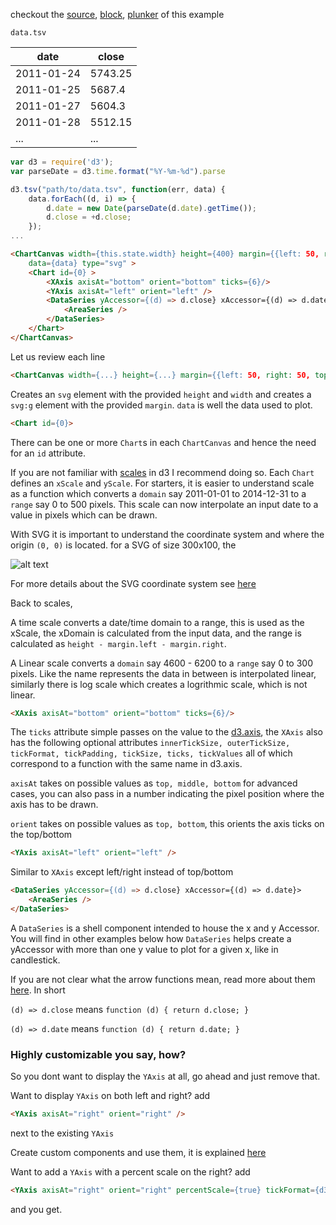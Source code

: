 
checkout the [source](https://gist.github.com/rrag/b9658ffa431f1ffb8d6b), [block](http://bl.ocks.org/rrag/b9658ffa431f1ffb8d6b), [plunker](http://plnkr.co/edit/gist:b9658ffa431f1ffb8d6b?p=preview) of this example

`data.tsv`

date       | close
---------- | -------
2011-01-24 | 5743.25
2011-01-25 | 5687.4
2011-01-27 | 5604.3
2011-01-28 | 5512.15
... | ...


```js
var d3 = require('d3');
var parseDate = d3.time.format("%Y-%m-%d").parse

d3.tsv("path/to/data.tsv", function(err, data) {
	data.forEach((d, i) => {
		d.date = new Date(parseDate(d.date).getTime());
		d.close = +d.close;
	});
...
```


```html
<ChartCanvas width={this.state.width} height={400} margin={{left: 50, right: 50, top:10, bottom: 30}}
	data={data} type="svg" >
	<Chart id={0} >
		<XAxis axisAt="bottom" orient="bottom" ticks={6}/>
		<YAxis axisAt="left" orient="left" />
		<DataSeries yAccessor={(d) => d.close} xAccessor={(d) => d.date}>
			<AreaSeries />
		</DataSeries>
	</Chart>
</ChartCanvas>
```

Let us review each line

```html
<ChartCanvas width={...} height={...} margin={{left: 50, right: 50, top:10, bottom: 30}} data={data}>
```

Creates an `svg` element with the provided `height` and `width` and creates a `svg:g` element with the provided `margin`. `data` is well the data used to plot.

```html
<Chart id={0}>
```

There can be one or more `Chart`s in each `ChartCanvas` and hence the need for an `id` attribute.

If you are not familiar with [scales](https://github.com/mbostock/d3/wiki/Scales) in d3 I recommend doing so. Each `Chart` defines an `xScale` and `yScale`. For starters, it is easier to understand scale as a function which converts a `domain` say 2011-01-01 to 2014-12-31 to a `range` say 0 to 500 pixels. This scale can now interpolate an input date to a value in pixels which can be drawn.

With SVG it is important to understand the coordinate system and where the origin `(0, 0)` is located. for a SVG of size 300x100, the 

![alt text](http://www.w3.org/TR/SVG/images/coords/InitialCoords.png "Logo Title Text 1")

For more details about the SVG coordinate system see [here](http://www.w3.org/TR/SVG/coords.html)

Back to scales,

A time scale converts a date/time domain to a range, this is used as the xScale, the xDomain is calculated from the input data, and the range is calculated as `height - margin.left - margin.right`.

A Linear scale converts a `domain` say 4600 - 6200 to a `range` say 0 to 300 pixels. Like the name represents the data in between is interpolated linear, similarly there is log scale which creates a logrithmic scale, which is not linear.

```html
<XAxis axisAt="bottom" orient="bottom" ticks={6}/>
```
The `ticks` attribute simple passes on the value to the [d3.axis](https://github.com/mbostock/d3/wiki/SVG-Axes#ticks), the `XAxis` also has the following optional attributes `innerTickSize, outerTickSize, tickFormat, tickPadding, tickSize, ticks, tickValues` all of which correspond to a function with the same name in d3.axis.

`axisAt` takes on possible values as `top, middle, bottom` for advanced cases, you can also pass in a number indicating the pixel position where the axis has to be drawn.

`orient` takes on possible values as `top, bottom`, this orients the axis ticks on the top/bottom


```html
<YAxis axisAt="left" orient="left" />
```
Similar to `XAxis` except left/right instead of top/bottom


```html
<DataSeries yAccessor={(d) => d.close} xAccessor={(d) => d.date}>
    <AreaSeries />
</DataSeries>
```

A `DataSeries` is a shell component intended to house the x and y Accessor. You will find in other examples below how `DataSeries` helps create a yAccessor with more than one y  value to plot for a given x, like in candlestick.

If you are not clear what the arrow functions mean, read more about them [here](https://developer.mozilla.org/en-US/docs/Web/JavaScript/Reference/Functions/Arrow_functions). In short

`(d) => d.close` means `function (d) { return d.close; }`

`(d) => d.date` means `function (d) { return d.date; }`

### Highly customizable you say, how?

So you dont want to display the `YAxis` at all, go ahead and just remove that.

Want to display `YAxis` on both left and right? add 
```html
<YAxis axisAt="right" orient="right" />
```
next to the existing `YAxis`

Create custom components and use them, it is explained [here](http://add.link.here)

Want to add a `YAxis` with a percent scale on the right? add
```html
<YAxis axisAt="right" orient="right" percentScale={true} tickFormat={d3.format(".0%")}/>
```
and you get.